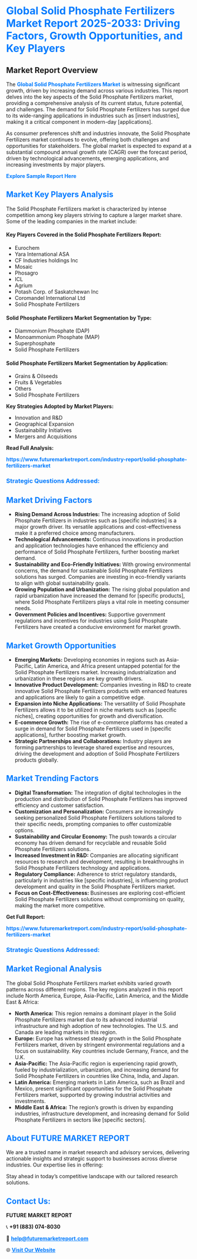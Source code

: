 <h1 style="color: #007BFF;">Global Solid Phosphate Fertilizers Market Report 2025-2033: Driving Factors, Growth Opportunities, and Key Players</h1>

<section id="overview">
<h2>Market Report Overview</h2>
<p>The <a href="https://www.futuremarketreport.com/industry-report/solid-phosphate-fertilizers-market" style="color: #007BFF; text-decoration: none;"><strong>Global Solid Phosphate Fertilizers Market</strong></a> is witnessing significant growth, driven by increasing demand across various industries. This report delves into the key aspects of the Solid Phosphate Fertilizers market, providing a comprehensive analysis of its current status, future potential, and challenges. The demand for Solid Phosphate Fertilizers has surged due to its wide-ranging applications in industries such as [insert industries], making it a critical component in modern-day [applications].</p>
<p>As consumer preferences shift and industries innovate, the Solid Phosphate Fertilizers market continues to evolve, offering both challenges and opportunities for stakeholders. The global market is expected to expand at a substantial compound annual growth rate (CAGR) over the forecast period, driven by technological advancements, emerging applications, and increasing investments by major players.</p>
</section>

<section id="overview">
<p><a href="https://www.futuremarketreport.com/request-sample/reportId=107919" style="color: #007BFF; text-decoration: none;"><strong>Explore Sample Report Here</strong></a></p>
</section>

<section id="key-players">
<h2 style="color: #007BFF;">Market Key Players Analysis</h2>
<p>The Solid Phosphate Fertilizers market is characterized by intense competition among key players striving to capture a larger market share. Some of the leading companies in the market include:</p>
<h4>Key Players Covered in the Solid Phosphate Fertilizers Report:</h4>
<ul><li>Eurochem</li><li>Yara International ASA</li><li>CF Industries holdings Inc</li><li>Mosaic</li><li>Phosagro</li><li>ICL</li><li>Agrium</li><li>Potash Corp. of Saskatchewan Inc</li><li>Coromandel International Ltd</li><li>Solid Phosphate Fertilizers</li></ul>
<h4>Solid Phosphate Fertilizers Market Segmentation by Type:</h4>
<ul><li>Diammonium Phosphate (DAP)</li><li>Monoammonium Phosphate (MAP)</li><li>Superphosphate</li><li>Solid Phosphate Fertilizers</li></ul>

<h4>Solid Phosphate Fertilizers Market Segmentation by Application:</h4>
<ul><li>Grains &amp; Oilseeds</li><li>Fruits &amp; Vegetables</li><li>Others</li><li>Solid Phosphate Fertilizers</li></ul>
<p><strong>Key Strategies Adopted by Market Players:</strong></p>
<ul>
<li>Innovation and R&D</li>
<li>Geographical Expansion</li>
<li>Sustainability Initiatives</li>
<li>Mergers and Acquisitions</li>
</ul>
</section>

<section>
<p><strong>Read Full Analysis: </strong></p><a href="https://www.futuremarketreport.com/industry-report/solid-phosphate-fertilizers-market" style="color: #007BFF; text-decoration: none;"><strong>https://www.futuremarketreport.com/industry-report/solid-phosphate-fertilizers-market</strong></a>
<h3 style="color: #007BFF;">Strategic Questions Addressed:</h3>
</section>

<section id="driving-factors">
<h2 style="color: #007BFF;">Market Driving Factors</h2>
<ul>
<li><strong>Rising Demand Across Industries:</strong> The increasing adoption of Solid Phosphate Fertilizers in industries such as [specific industries] is a major growth driver. Its versatile applications and cost-effectiveness make it a preferred choice among manufacturers.</li>
<li><strong>Technological Advancements:</strong> Continuous innovations in production and application technologies have enhanced the efficiency and performance of Solid Phosphate Fertilizers, further boosting market demand.</li>
<li><strong>Sustainability and Eco-Friendly Initiatives:</strong> With growing environmental concerns, the demand for sustainable Solid Phosphate Fertilizers solutions has surged. Companies are investing in eco-friendly variants to align with global sustainability goals.</li>
<li><strong>Growing Population and Urbanization:</strong> The rising global population and rapid urbanization have increased the demand for [specific products], where Solid Phosphate Fertilizers plays a vital role in meeting consumer needs.</li>
<li><strong>Government Policies and Incentives:</strong> Supportive government regulations and incentives for industries using Solid Phosphate Fertilizers have created a conducive environment for market growth.</li>
</ul>
</section>

<section id="growth-opportunities">
<h2 style="color: #007BFF;">Market Growth Opportunities</h2>
<ul>
<li><strong>Emerging Markets:</strong> Developing economies in regions such as Asia-Pacific, Latin America, and Africa present untapped potential for the Solid Phosphate Fertilizers market. Increasing industrialization and urbanization in these regions are key growth drivers.</li>
<li><strong>Innovative Product Development:</strong> Companies investing in R&D to create innovative Solid Phosphate Fertilizers products with enhanced features and applications are likely to gain a competitive edge.</li>
<li><strong>Expansion into Niche Applications:</strong> The versatility of Solid Phosphate Fertilizers allows it to be utilized in niche markets such as [specific niches], creating opportunities for growth and diversification.</li>
<li><strong>E-commerce Growth:</strong> The rise of e-commerce platforms has created a surge in demand for Solid Phosphate Fertilizers used in [specific applications], further boosting market growth.</li>
<li><strong>Strategic Partnerships and Collaborations:</strong> Industry players are forming partnerships to leverage shared expertise and resources, driving the development and adoption of Solid Phosphate Fertilizers products globally.</li>
</ul>
</section>

<section id="trending-factors">
<h2 style="color: #007BFF;">Market Trending Factors</h2>
<ul>
<li><strong>Digital Transformation:</strong> The integration of digital technologies in the production and distribution of Solid Phosphate Fertilizers has improved efficiency and customer satisfaction.</li>
<li><strong>Customization and Personalization:</strong> Consumers are increasingly seeking personalized Solid Phosphate Fertilizers solutions tailored to their specific needs, prompting companies to offer customizable options.</li>
<li><strong>Sustainability and Circular Economy:</strong> The push towards a circular economy has driven demand for recyclable and reusable Solid Phosphate Fertilizers solutions.</li>
<li><strong>Increased Investment in R&D:</strong> Companies are allocating significant resources to research and development, resulting in breakthroughs in Solid Phosphate Fertilizers technology and applications.</li>
<li><strong>Regulatory Compliance:</strong> Adherence to strict regulatory standards, particularly in industries like [specific industries], is influencing product development and quality in the Solid Phosphate Fertilizers market.</li>
<li><strong>Focus on Cost-Effectiveness:</strong> Businesses are exploring cost-efficient Solid Phosphate Fertilizers solutions without compromising on quality, making the market more competitive.</li>
</ul>
</section>

<section>
<p><strong>Get Full Report: </strong></p><a href="https://www.futuremarketreport.com/industry-report/solid-phosphate-fertilizers-market" style="color: #007BFF; text-decoration: none;"><strong>https://www.futuremarketreport.com/industry-report/solid-phosphate-fertilizers-market</strong></a>
<h3 style="color: #007BFF;">Strategic Questions Addressed:</h3>
</section>


<section id="regional-analysis">
<h2 style="color: #007BFF;">Market Regional Analysis</h2>
<p>The global Solid Phosphate Fertilizers market exhibits varied growth patterns across different regions. The key regions analyzed in this report include North America, Europe, Asia-Pacific, Latin America, and the Middle East & Africa:</p>
<ul>
<li><strong>North America:</strong> This region remains a dominant player in the Solid Phosphate Fertilizers market due to its advanced industrial infrastructure and high adoption of new technologies. The U.S. and Canada are leading markets in this region.</li>
<li><strong>Europe:</strong> Europe has witnessed steady growth in the Solid Phosphate Fertilizers market, driven by stringent environmental regulations and a focus on sustainability. Key countries include Germany, France, and the U.K.</li>
<li><strong>Asia-Pacific:</strong> The Asia-Pacific region is experiencing rapid growth, fueled by industrialization, urbanization, and increasing demand for Solid Phosphate Fertilizers in countries like China, India, and Japan.</li>
<li><strong>Latin America:</strong> Emerging markets in Latin America, such as Brazil and Mexico, present significant opportunities for the Solid Phosphate Fertilizers market, supported by growing industrial activities and investments.</li>
<li><strong>Middle East & Africa:</strong> The region’s growth is driven by expanding industries, infrastructure development, and increasing demand for Solid Phosphate Fertilizers in sectors like [specific sectors].</li>
</ul>
</section>

<footer>
<h2 style="color: #007BFF;">About FUTURE MARKET REPORT</h2>
<p>We are a trusted name in market research and advisory services, delivering actionable insights and strategic support to businesses across diverse industries. Our expertise lies in offering:</p>

<p>Stay ahead in today’s competitive landscape with our tailored research solutions.</p>

<h2 style="color: #007BFF;">Contact Us:</h2>
<p><strong>FUTURE MARKET REPORT</strong></p>
<p>📞 <strong>+91 (883) 074-8030</strong></p>
<p>📧 <strong><a href="mailto:help@futuremarketreport.com" style="color: #007BFF;">help@futuremarketreport.com</a></strong></p>
<p>🌐 <strong><a href="https://www.futuremarketreport.com/" style="color: #007BFF;">Visit Our Website</a></strong></p>
</footer>